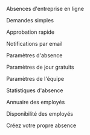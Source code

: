 Absences d'entreprise en ligne

Demandes simples

Approbation rapide

Notifications par email

Paramètres d'absence

Paramètres de jour gratuits

Paramètres de l'équipe

Statistiques d'absence

Annuaire des employés

Disponibilité des employés

Créez votre propre absence

